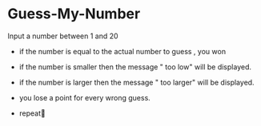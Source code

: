 # Guess-My-Number

Input a number between 1 and 20

- if the number is equal to the actual number to guess , you won
- if the number is smaller then the message " too low" will be displayed.
- if the number is larger then the message " too larger" will be displayed.
- you lose a point for every wrong guess.

- repeat🔁
